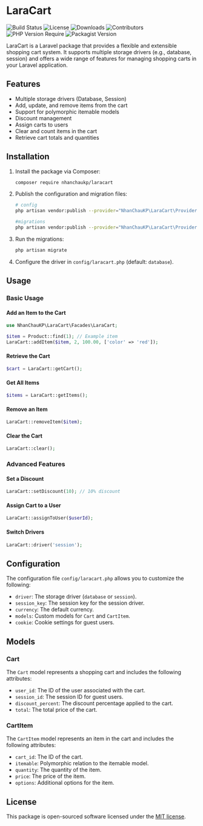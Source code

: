 # LaraCart
![Build Status](https://img.shields.io/github/actions/workflow/status/nhanchaukp/laracart/ci.yml?branch=main) 
![License](https://img.shields.io/github/license/nhanchaukp/laracart) 
![Downloads](https://img.shields.io/packagist/dt/nhanchaukp/laracart) 
![Contributors](https://img.shields.io/github/contributors/nhanchaukp/laracart) 
![PHP Version Require](https://img.shields.io/packagist/php-v/nhanchaukp/laracart) ![Packagist Version](https://img.shields.io/packagist/v/nhanchaukp/laracart)

LaraCart is a Laravel package that provides a flexible and extensible shopping cart system. It supports multiple storage drivers (e.g., database, session) and offers a wide range of features for managing shopping carts in your Laravel application.

## Features

- Multiple storage drivers (Database, Session)
- Add, update, and remove items from the cart
- Support for polymorphic itemable models
- Discount management
- Assign carts to users
- Clear and count items in the cart
- Retrieve cart totals and quantities

## Installation

1. Install the package via Composer:

   ```bash
   composer require nhanchaukp/laracart
   ```

2. Publish the configuration and migration files:

   ```bash
   # config
   php artisan vendor:publish --provider="NhanChauKP\LaraCart\Providers\LaraCartServiceProvider" --tag=laracart-config

   #migrations
   php artisan vendor:publish --provider="NhanChauKP\LaraCart\Providers\LaraCartServiceProvider" --tag=laracart-migrations
   ```

3. Run the migrations:

   ```bash
   php artisan migrate
   ```

4. Configure the driver in `config/laracart.php` (default: `database`).

## Usage

### Basic Usage

#### Add an Item to the Cart

```php
use NhanChauKP\LaraCart\Facades\LaraCart;

$item = Product::find(1); // Example item
LaraCart::addItem($item, 2, 100.00, ['color' => 'red']);
```

#### Retrieve the Cart

```php
$cart = LaraCart::getCart();
```

#### Get All Items

```php
$items = LaraCart::getItems();
```

#### Remove an Item

```php
LaraCart::removeItem($item);
```

#### Clear the Cart

```php
LaraCart::clear();
```

### Advanced Features

#### Set a Discount

```php
LaraCart::setDiscount(10); // 10% discount
```

#### Assign Cart to a User

```php
LaraCart::assignToUser($userId);
```

#### Switch Drivers

```php
LaraCart::driver('session');
```

## Configuration

The configuration file `config/laracart.php` allows you to customize the following:

- `driver`: The storage driver (`database` or `session`).
- `session_key`: The session key for the session driver.
- `currency`: The default currency.
- `models`: Custom models for `Cart` and `CartItem`.
- `cookie`: Cookie settings for guest users.

## Models

### Cart

The `Cart` model represents a shopping cart and includes the following attributes:

- `user_id`: The ID of the user associated with the cart.
- `session_id`: The session ID for guest users.
- `discount_percent`: The discount percentage applied to the cart.
- `total`: The total price of the cart.

### CartItem

The `CartItem` model represents an item in the cart and includes the following attributes:

- `cart_id`: The ID of the cart.
- `itemable`: Polymorphic relation to the itemable model.
- `quantity`: The quantity of the item.
- `price`: The price of the item.
- `options`: Additional options for the item.

## License

This package is open-sourced software licensed under the [MIT license](LICENSE).